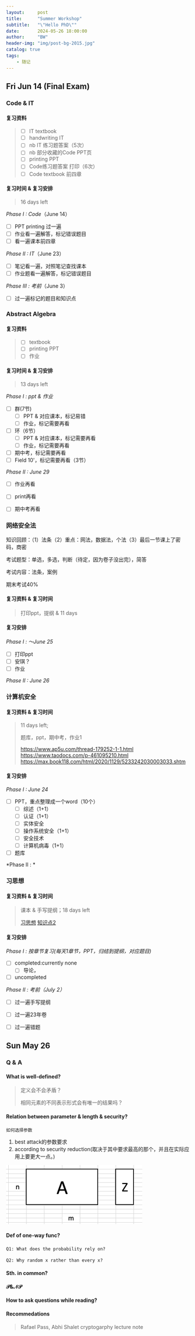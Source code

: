 ```yaml
---
layout:     post
title:      "Summer Workshop"
subtitle:   "\"Hello PhD\""
date:       2024-05-26 18:00:00
author:     "BW"
header-img: "img/post-bg-2015.jpg"
catalog: true
tags:
    - 随记
---
```


## Fri Jun 14 (Final Exam)

### Code & IT

#### 复习资料

> - [ ] IT textbook
> - [ ] handwriting IT
> - [ ] nb IT 练习题答案（5次）
> - [ ] nb 部分收藏的Code PPT页
> - [ ] printing PPT
> - [ ] Code练习题答案 打印（6次）
> - [ ] Code textbook 前四章

#### 复习时间 & 复习安排

> 16 days left

*Phase I : Code*（June 14）

- [ ] PPT printing 过一遍
- [ ] 作业看一遍解答，标记错误题目
- [ ] 看一遍课本前四章

*Phase II : IT*（June 23）

- [ ] 笔记看一遍，对照笔记查找课本
- [ ] 作业题看一遍解答，标记错误题目

*Phase III : 考前*（June 3）

- [ ] 过一遍标记的题目和知识点


### Abstract Algebra

#### 复习资料

> - [ ] textbook
> - [ ] printing PPT
> - [ ] 作业

#### 复习时间 & 复习安排

> 13 days left

*Phase I : ppt & 作业*

- [ ] 群(7节)
  - [ ] PPT & 对应课本，标记易错
  - [ ] 作业，标记需要再看
- [ ] 环（6节）
  - [ ] PPT & 对应课本，标记需要再看
  - [ ]  作业，标记需要再看
- [ ] 期中考，标记需要再看
- [ ] Field 10'，标记需要再看（3节）

*Phase II : June 29*

- [ ] 作业再看
- [ ] print再看
- [ ] 期中考再看



### 网络安全法 

知识回顾：（1）法条（2）重点：网法，数据法，个法（3）最后一节课上了密码，商密

考试题型：单选，多选，判断（待定，因为卷子没出完），简答

考试内容：法条，案例

期末考试40%

#### 复习资料 & 复习时间

> 打印ppt，提纲 & 11 days

#### 复习安排

*Phase I : ～June 25*

- [ ] 打印ppt
- [ ] 安琪？
- [ ] 作业

*Phase II : June 26*



### 计算机安全 

#### 复习资料 & 复习时间

> 11 days left;
>
> 题库，ppt，期中考，作业1
>
> https://www.ap5u.com/thread-179252-1-1.html
> https://www.taodocs.com/p-461095210.html
> https://max.book118.com/html/2020/1129/5233242030003033.shtm

#### 复习安排

*Phase I : June 24*

- [ ] PPT，重点整理成一个word（10个）
  - [ ] 综述（1+1）
  - [ ] 认证（1+1）
  - [ ] 实体安全
  - [ ] 操作系统安全（1+1）
  - [ ] 安全技术
  - [ ] 计算机病毒（1+1）
- [ ] 题库

*Phase II : *





### 习思想  

#### 复习资料 & 复习时间

> 课本 & 手写提纲；18 days left
>
> [习思想](https://mp.weixin.qq.com/s/XFCRyo_FDGUTlww2I7ep6A)
> [知识点2](https://mp.weixin.qq.com/s/qv2o61mNdWUArYTtjWiWcg)

#### 复习安排

*Phase I : 按章节复习(每天1章节，PPT，归结到提纲，对应题目)*

- [ ] completed:currently none
  - [ ] 导论，
- [ ] uncompleted

*Phase II : 考前（July 2）*

- [ ] 过一遍手写提纲
- [ ] 过一遍23年卷
- [ ] 过一遍错题



## Sun May 26

### Q & A

#### What is well-defined?

> 定义会不会矛盾？
>
> 相同元素的不同表示形式会有唯一的结果吗？

#### Relation between parameter & length & security?

`如何选择参数`

1. best attack的参数要求
2. according to security reduction(取决于其中要求最高的那个，并且在实际应用上要更大一点。)

<img src="https://raw.githubusercontent.com/BugProducer2/PicBed/main/img/image-20240526094736012.png" alt="image-20240526094736012" style="zoom:50%;" />



#### Def of one-way func?

`Q1: What does the probability rely on? `

`Q2: Why random x rather than every x?`



#### Sth. in common?

#### $\mathcal{P \& NP}$

#### How to ask questions while reading?

#### Recommedations

> Rafael Pass, Abhi Shalet cryptogarphy lecture note
